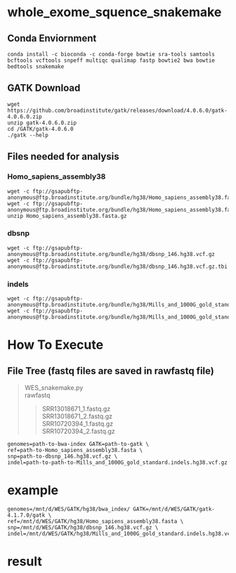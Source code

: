 # whole_exome_squence_snakemake

## Conda Enviornment
```
conda install -c bioconda -c conda-forge bowtie sra-tools samtools bcftools vcftools snpeff multiqc qualimap fastp bowtie2 bwa bowtie bedtools snakemake
```

## GATK Download
```
wget  https://github.com/broadinstitute/gatk/releases/download/4.0.6.0/gatk-4.0.6.0.zip
unzip gatk-4.0.6.0.zip
cd /GATK/gatk-4.0.6.0
./gatk --help
```

## Files needed for analysis
### Homo_sapiens_assembly38
```
wget -c ftp://gsapubftp-anonymous@ftp.broadinstitute.org/bundle/hg38/Homo_sapiens_assembly38.fasta.gz  
wget -c ftp://gsapubftp-anonymous@ftp.broadinstitute.org/bundle/hg38/Homo_sapiens_assembly38.fasta.fai  
unzip Homo_sapiens_assembly38.fasta.gz
```

### dbsnp
```
wget -c ftp://gsapubftp-anonymous@ftp.broadinstitute.org/bundle/hg38/dbsnp_146.hg38.vcf.gz
wget -c ftp://gsapubftp-anonymous@ftp.broadinstitute.org/bundle/hg38/dbsnp_146.hg38.vcf.gz.tbi
```
### indels
```
wget -c ftp://gsapubftp-anonymous@ftp.broadinstitute.org/bundle/hg38/Mills_and_1000G_gold_standard.indels.hg38.vcf.gz 
wget -c ftp://gsapubftp-anonymous@ftp.broadinstitute.org/bundle/hg38/Mills_and_1000G_gold_standard.indels.hg38.vcf.gz.tbi
```

# How To Execute
## File Tree (fastq files are saved in rawfastq file)
>WES_snakemake.py<br>
>rawfastq
>>SRR13018671_1.fastq.gz<br>
>>SRR13018671_2.fastq.gz<br>
>>SRR10720394_1.fastq.gz<br>
>>SRR10720394_2.fastq.gz<br>

```
genomes=path-to-bwa-index GATK=path-to-gatk \
ref=path-to-Homo_sapiens_assembly38.fasta \
snp=path-to-dbsnp_146.hg38.vcf.gz \
indel=path-to-path-to-Mills_and_1000G_gold_standard.indels.hg38.vcf.gz
```
# example
```
genomes=/mnt/d/WES/GATK/hg38/bwa_index/ GATK=/mnt/d/WES/GATK/gatk-4.1.7.0/gatk \
ref=/mnt/d/WES/GATK/hg38/Homo_sapiens_assembly38.fasta \
snp=/mnt/d/WES/GATK/hg38/dbsnp_146.hg38.vcf.gz \
indel=/mnt/d/WES/GATK/hg38/Mills_and_1000G_gold_standard.indels.hg38.vcf.gz
```
# result

